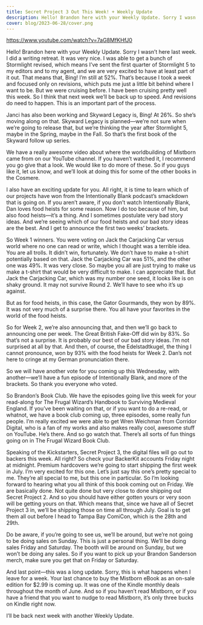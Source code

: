 ```yaml
---
title: Secret Project 3 Out This Week! + Weekly Update
description: Hello! Brandon here with your Weekly Update. Sorry I wasn’t here last week. I did a writing retreat. It was very nice. I was able to get a bunch of Stormlight revised, which means I’ve sent the first quarter of Stormlight 5 to my editors and to my agent, and we are very excited to have at least part of it out.
cover: blog/2023-06-28/cover.png
---
```


https://www.youtube.com/watch?v=7aG8MfKHfJ0

Hello! Brandon here with your Weekly Update. Sorry I wasn’t here last week. I did a writing retreat. It was very nice. I was able to get a bunch of Stormlight revised, which means I’ve sent the first quarter of Stormlight 5 to my editors and to my agent, and we are very excited to have at least part of it out. That means that, Bing! I’m still at 52%. That’s because I took a week and focused only on revisions, which puts me just a little bit behind where I want to be. But we were cruising before. I have been cruising pretty well this week. So I think that next week we’ll be back up to speed. And revisions do need to happen. This is an important part of the process.

Janci has also been working and Skyward Legacy is, Bing! At 26%. So she’s moving along on that. Skyward Legacy is planned—we’re not sure when we’re going to release that, but we’re thinking the year after Stormlight 5, maybe in the Spring, maybe in the Fall. So that’s the first book of the Skyward follow up series.

We have a really awesome video about where the worldbuilding of Mistborn came from on our YouTube channel. If you haven’t watched it, I recommend you go give that a look. We would like to do more of these. So if you guys like it, let us know, and we’ll look at doing this for some of the other books in the Cosmere.

I also have an exciting update for you. All right, it is time to learn which of our projects have won from the Intentionally Blank podcast’s smackdown that is going on. If you aren’t aware, if you don’t watch Intentionally Blank, Dan loves food heists for some reason. Now I do too because of him, but also food heists—it’s a thing. And I sometimes postulate very bad story ideas. And we’re seeing which of our food heists and our bad story ideas are the best. And I get to announce the first two weeks’ brackets.

So Week 1 winners. You were voting on Jack the Carjacking Car versus world where no one can read or write, which I thought was a terrible idea. You are all trolls. It didn’t win, fortunately. We don’t have to make a t-shirt potentially based on that. Jack the Carjacking Car was 51%, and the other one was 49%. It was very close. So maybe you all are just trying to make us make a t-shirt that would be very difficult to make. I can appreciate that. But Jack the Carjacking Car, which was my number one seed, it looks like is on shaky ground. It may not survive Round 2. We’ll have to see who it’s up against.

But as for food heists, in this case, the Gator Gourmands, they won by 89%. It was not very much of a surprise there. You all have your favorites in the world of the food heists.

So for Week 2, we’re also announcing that, and then we’ll go back to announcing one per week. The Great British Fake-Off did win by 83%. So that’s not a surprise. It is probably our best of our bad story ideas. I’m not surprised at all by that. And then, of course, the Edelstadtkugel, the thing I cannot pronounce, won by 93% with the food heists for Week 2. Dan’s not here to cringe at my German pronunciation there.

So we will have another vote for you coming up this Wednesday, with another—we’ll have a fun episode of Intentionally Blank, and more of the brackets. So thank you everyone who voted.

So Brandon’s Book Club. We have the episodes going live this week for your read-along for The Frugal Wizard’s Handbook to Surviving Medieval England. If you’ve been waiting on that, or if you want to do a re-read, or whatnot, we have a book club coming up, three episodes, some really fun people. I’m really excited we were able to get Wren Weichman from Corridor Digital, who is a fan of my works and also makes really cool, awesome stuff on YouTube. He’s there. And so go watch that. There’s all sorts of fun things going on in The Frugal Wizard Book Club.

Speaking of the Kickstarters, Secret Project 3, the digital files will go out to backers this week. All right? So check your BackerKit accounts Friday night at midnight. Premium hardcovers we’re going to start shipping the first week in July. I’m very excited for this one. Let’s just say this one’s pretty special to me. They’re all special to me, but this one in particular. So I’m looking forward to hearing what you all think of this book coming out on Friday. We are basically done. Not quite done but very close to done shipping out Secret Project 2. And so you should have either gotten yours or very soon will be getting yours on that. Which means that, since we have all of Secret Project 3 in, we’ll be shipping those on time all through July. Goal is to get them all out before I head to Tampa Bay ComiCon, which is the 28th and 29th.

Do be aware, if you’re going to see us, we’ll be around, but we’re not going to be doing sales on Sunday. This is just a personal thing. We’ll be doing sales Friday and Saturday. The booth will be around on Sunday, but we won’t be doing any sales. So if you want to pick up your Brandon Sanderson merch, make sure you get that on Friday or Saturday.

And last point—this was a long update. Sorry, this is what happens when I leave for a week. Your last chance to buy the Mistborn eBook as an on-sale edition for $2.99 is coming up. It was one of the Kindle monthly deals throughout the month of June. And so if you haven’t read Mistborn, or if you have a friend that you want to nudge to read Mistborn, it’s only three bucks on Kindle right now.

I’ll be back next week with another Weekly Update.
